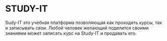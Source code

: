 # STUDY-IT
Sudy-IT это учебная платформа позволяющая как проходить курсы, так и записывать свои. Любой человек желающий поделится своими знаниями может записать курс на Study-IT и продавать его.
